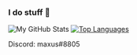 ### I do stuff 👀

![My GitHub Stats](https://github-readme-stats.vercel.app/api?username=maxuss&show_icons=true&theme=darcula)
[![Top Languages](https://github-readme-stats.vercel.app/api/top-langs/?username=maxuss&hide=php,css,html,mcfunction,dockerfile&theme=darcula&card_width=500)](https://github.com/Maxuss/Maxuss)

Discord: maxus#8805
